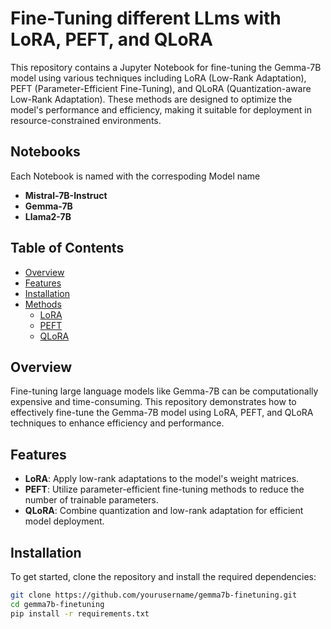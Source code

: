# Fine-Tuning different LLms with LoRA, PEFT, and QLoRA

This repository contains a Jupyter Notebook for fine-tuning the Gemma-7B model using various techniques including LoRA (Low-Rank Adaptation), PEFT (Parameter-Efficient Fine-Tuning), and QLoRA (Quantization-aware Low-Rank Adaptation). These methods are designed to optimize the model's performance and efficiency, making it suitable for deployment in resource-constrained environments.

## Notebooks

Each Notebook is named with the correspoding Model name

- **Mistral-7B-Instruct**
- **Gemma-7B**
- **Llama2-7B**



## Table of Contents

- [Overview](#overview)
- [Features](#features)
- [Installation](#installation)
- [Methods](#methods)
  - [LoRA](#lora)
  - [PEFT](#peft)
  - [QLoRA](#qlora)


## Overview

Fine-tuning large language models like Gemma-7B can be computationally expensive and time-consuming. This repository demonstrates how to effectively fine-tune the Gemma-7B model using LoRA, PEFT, and QLoRA techniques to enhance efficiency and performance.

## Features

- **LoRA**: Apply low-rank adaptations to the model's weight matrices.
- **PEFT**: Utilize parameter-efficient fine-tuning methods to reduce the number of trainable parameters.
- **QLoRA**: Combine quantization and low-rank adaptation for efficient model deployment.

## Installation

To get started, clone the repository and install the required dependencies:

```bash
git clone https://github.com/yourusername/gemma7b-finetuning.git
cd gemma7b-finetuning
pip install -r requirements.txt
